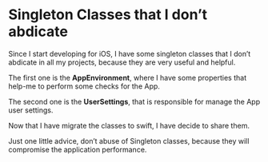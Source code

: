 # Singleton Classes that I don’t abdicate

Since I start developing for iOS, I have some singleton classes that I don’t abdicate in all my projects, because they are very useful and helpful.

The first one is the **AppEnvironment**, where I have some properties that help-me to perform some checks for the App.

The second one is the **UserSettings**, that is responsible for manage the App user settings.

Now that I have migrate the classes to swift, I have decide to share them.

Just one little advice, don’t abuse of Singleton classes, because they will compromise the application performance.

